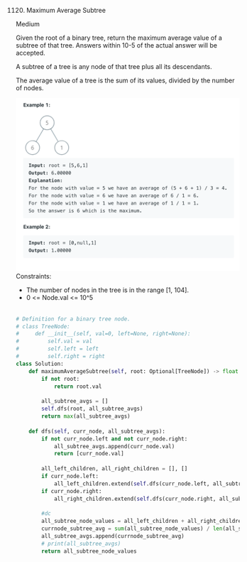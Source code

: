 1120. Maximum Average Subtree

Medium

Given the root of a binary tree, return the maximum average value of a subtree of that tree. Answers within 10-5 of the actual answer will be accepted.

A subtree of a tree is any node of that tree plus all its descendants.

The average value of a tree is the sum of its values, divided by the number of nodes.

![](../basic/image/1120_example.png)
Constraints:

- The number of nodes in the tree is in the range [1, 104].
- 0 <= Node.val <= 10^5

```py

# Definition for a binary tree node.
# class TreeNode:
#     def __init__(self, val=0, left=None, right=None):
#         self.val = val
#         self.left = left
#         self.right = right
class Solution:
    def maximumAverageSubtree(self, root: Optional[TreeNode]) -> float:
        if not root:
            return root.val
        
        all_subtree_avgs = []
        self.dfs(root, all_subtree_avgs)
        return max(all_subtree_avgs)
    
    def dfs(self, curr_node, all_subtree_avgs):
        if not curr_node.left and not curr_node.right:
            all_subtree_avgs.append(curr_node.val)
            return [curr_node.val]
        
        all_left_children, all_right_children = [], [] 
        if curr_node.left:
            all_left_children.extend(self.dfs(curr_node.left, all_subtree_avgs))
        if curr_node.right:
            all_right_children.extend(self.dfs(curr_node.right, all_subtree_avgs))
        
        #dc
        all_subtree_node_values = all_left_children + all_right_children  + [curr_node.val]
        currnode_subtree_avg = sum(all_subtree_node_values) / len(all_subtree_node_values)#idea starts here
        all_subtree_avgs.append(currnode_subtree_avg)
        # print(all_subtree_avgs)
        return all_subtree_node_values
```